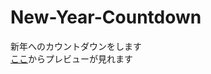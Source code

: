 # New-Year-Countdown

新年へのカウントダウンをします  
[ここ](https://new-year-s-eve-countdown.netlify.app/)からプレビューが見れます  
